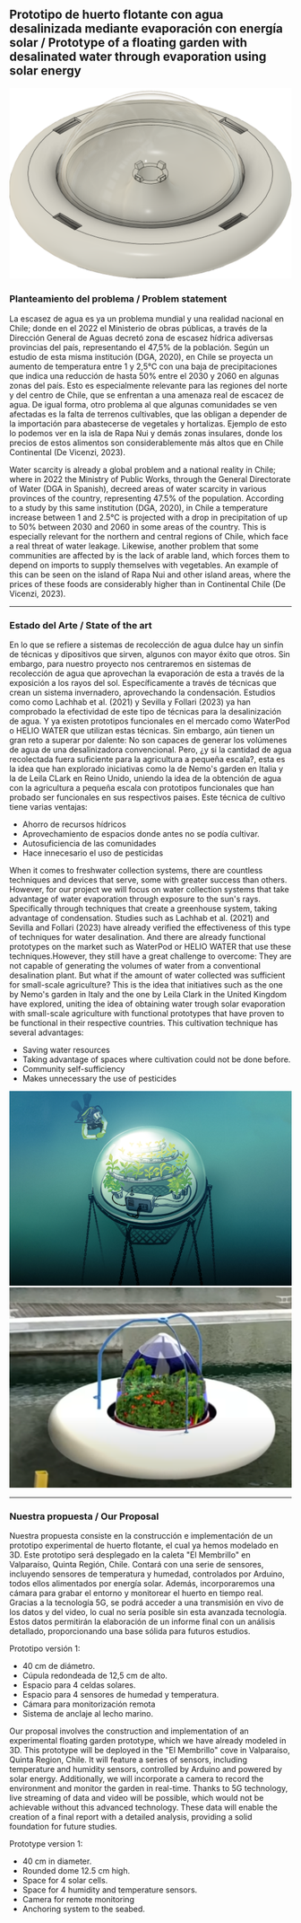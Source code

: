 ## Prototipo de huerto flotante con agua desalinizada mediante evaporación con energía solar  /  Prototype of a floating garden with desalinated water through evaporation using solar energy
![image](PrototipoVistaSuperiorAjustado.png)

### Planteamiento del problema / Problem statement

La escasez de agua es ya un problema mundial y una realidad nacional en Chile; donde en el 2022 el Ministerio de obras públicas, a través de la Dirección General de Aguas decretó zona de escasez hídrica adiversas provincias del país, representando el 47,5% de la población. Según un estudio de esta misma institución (DGA, 2020), en Chile se proyecta un aumento de temperatura entre 1 y 2,5°C con una baja de precipitaciones que indica una reducción de hasta 50% entre el 2030 y 2060 en algunas zonas del país. Esto es especialmente relevante para las regiones del norte y del centro de Chile, que se enfrentan a una amenaza real de escacez de agua. De igual forma, otro problema al que algunas comunidades se ven afectadas es la falta de terrenos cultivables, que las obligan a depender de la importación para abastecerse de vegetales y hortalizas. Ejemplo de esto lo podemos ver en la isla de Rapa Nui y demás zonas insulares, donde los precios de estos alimentos son considerablemente más altos que en Chile Continental (De Vicenzi, 2023).

Water scarcity is already a global problem and a national reality in Chile; where in 2022 the Ministry of Public Works, through the General Directorate of Water (DGA in Spanish), decreed areas of water scarcity in various provinces of the country, representing 47.5% of the population. According to a study by this same institution (DGA, 2020), in Chile a temperature increase between 1 and 2.5°C is projected with a drop in precipitation of up to 50% between 2030 and 2060 in some areas of the country. This is especially relevant for the northern and central regions of Chile, which face a real threat of water leakage. Likewise, another problem that some communities are affected by is the lack of arable land, which forces them to depend on imports to supply themselves with vegetables. An example of this can be seen on the island of Rapa Nui and other island areas, where the prices of these foods are considerably higher than in Continental Chile (De Vicenzi, 2023).

------

### Estado del Arte / State of the art

En lo que se refiere a sistemas de recolección de agua dulce hay un sinfín de técnicas y dipositivos que sirven, algunos con mayor éxito que otros. Sin embargo, para nuestro proyecto nos centraremos en sistemas de recolección de agua que aprovechan la evaporación de esta a través de la exposición a los rayos del sol. Específicamente a través de técnicas que crean un sistema invernadero, aprovechando la condensación. Estudios como como Lachhab et al. (2021) y Sevilla y Follari (2023) ya han comprobado la efectividad de este tipo de técnicas para la desalinización de agua. Y ya existen prototipos funcionales en el mercado como WaterPod o HELIO WATER que utilizan estas técnicas. Sin embargo, aún tienen un gran reto a superar por dalente: No son capaces de generar los volúmenes de agua de una desalinizadora convencional. Pero, ¿y si la cantidad de agua recolectada fuera suficiente para la agricultura a pequeña escala?, esta es la idea que han explorado iniciativas como la de Nemo's garden en Italia y la de Leila CLark en Reino Unido, uniendo la idea de la obtención de agua con la agricultura a pequeña escala con prototipos funcionales que han probado ser funcionales en sus respectivos paises. Este técnica de cultivo tiene varias ventajas:

* Ahorro de recursos hídricos
* Aprovechamiento de espacios donde antes no se podía cultivar.
* Autosuficiencia de las comunidades
* Hace innecesario el uso de pesticidas
  
When it comes to freshwater collection systems, there are countless techniques and devices that serve, some with greater success than others. However, for our project we will focus on water collection systems that take advantage of water evaporation through exposure to the sun's rays. Specifically through techniques that create a greenhouse system, taking advantage of condensation. Studies such as Lachhab et al. (2021) and Sevilla and Follari (2023) have already verified the effectiveness of this type of techniques for water desalination. And there are already functional prototypes on the market such as WaterPod or HELIO WATER that use these techniques.However, they still have a great challenge to overcome: They are not capable of generating the volumes of water from a conventional desalination plant. But what if the amount of water collected was sufficient for small-scale agriculture? This is the idea that initiatives such as the one by Nemo's garden in Italy and the one by Leila Clark in the United Kingdom have explored, uniting the idea of ​​obtaining water trough solar evaporation with small-scale agriculture with functional prototypes that have proven to be functional in their respective countries. This cultivation technique has several advantages:

* Saving water resources
* Taking advantage of spaces where cultivation could not be done before.
* Community self-sufficiency
* Makes unnecessary the use of pesticides

![image](Nemos_Garten.jpg)
![image](LeilaClark'sPrototipe.png)

------


### Nuestra propuesta / Our Proposal

Nuestra propuesta consiste en la construcción e implementación de un prototipo experimental de huerto flotante, el cual ya hemos modelado en 3D. Este prototipo será desplegado en la caleta "El Membrillo" en Valparaíso, Quinta Región, Chile. Contará con una serie de sensores, incluyendo sensores de temperatura y humedad, controlados por Arduino, todos ellos alimentados por energía solar. Además, incorporaremos una cámara para grabar el entorno y monitorear el huerto en tiempo real. Gracias a la tecnología 5G, se podrá acceder a una transmisión en vivo de los datos y del video, lo cual no sería posible sin esta avanzada tecnología. Estos datos permitirán la elaboración de un informe final con un análisis detallado, proporcionando una base sólida para futuros estudios.

Prototipo versión 1:

* 40 cm de diámetro.
* Cúpula redondeada de 12,5 cm de alto.
* Espacio para 4 celdas solares.
* Espacio para 4 sensores de humedad y temperatura.
* Cámara para monitorización remota
* Sistema de anclaje al lecho marino.


Our proposal involves the construction and implementation of an experimental floating garden prototype, which we have already modeled in 3D. This prototype will be deployed in the "El Membrillo" cove in Valparaíso, Quinta Region, Chile. It will feature a series of sensors, including temperature and humidity sensors, controlled by Arduino and powered by solar energy. Additionally, we will incorporate a camera to record the environment and monitor the garden in real-time. Thanks to 5G technology, live streaming of data and video will be possible, which would not be achievable without this advanced technology. These data will enable the creation of a final report with a detailed analysis, providing a solid foundation for future studies.

Prototype version 1:

* 40 cm in diameter.
* Rounded dome 12.5 cm high.
* Space for 4 solar cells.
* Space for 4 humidity and temperature sensors.
* Camera for remote monitoring
* Anchoring system to the seabed.






